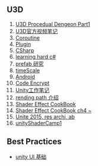 <h2 id="f1ab9c403a278470b521f050cf149ff5"></h2>


## U3D


 1. [U3D Procedual Dengeon Part1](https://github.com/mebusy/notes/blob/master/dev_notes/U3D_ProcedualDengeon%201.md) 
 2. [U3D官方视频笔记](https://github.com/mebusy/notes/blob/master/dev_notes/U3D%E5%AE%98%E6%96%B9%E8%A7%86%E9%A2%91%E7%AC%94%E8%AE%B0.md) 
 3. [Coroutine](https://github.com/mebusy/notes/blob/master/dev_notes/Unity_coroutine.md) 
 4. [Plugin](https://github.com/mebusy/notes/blob/master/dev_notes/Unity_Plugin.md)
 5. [CSharp](https://github.com/mebusy/notes/blob/master/dev_notes/Unity3D_CSharp.md) 
 6. [learning hard c#](https://github.com/mebusy/notes/blob/master/dev_notes/learningHardCSharp.md)
 7. [prefab 研究](https://github.com/mebusy/notes/blob/master/dev_notes/U3D_prefab_tips.md) 
 8. [timeScale](https://github.com/mebusy/notes/blob/master/dev_notes/U3D_timescale.md)  
 9. [Android](https://github.com/mebusy/notes/blob/master/dev_notes/Unity_Android.md) 
 10. [Code Encrypt](https://github.com/mebusy/notes/blob/master/dev_notes/Unity_code_encrypt.md) 
 11. [Unity工作笔记](https://github.com/mebusy/notes/blob/master/dev_notes/UnityWorkingNotes.md)
 12. [rending path 介绍](https://github.com/mebusy/notes/blob/master/dev_notes/renderingPath.md) 
 13. [Shader Effect CookBook](https://github.com/mebusy/notes/blob/master/dev_notes/unityShaderEffectCookbook.md) 
 14. [Shader Effect CookBook ch4 ~](https://github.com/mebusy/notes/blob/master/dev_notes/unityShaderEffectCookbook4.md) 
 15. [Unite 2015, res archi, ab ](https://github.com/mebusy/notes/blob/master/dev_notes/UnityResArchitecture.md) 
 16. [unityShaderCamp1](https://github.com/mebusy/notes/blob/master/dev_notes/unityShaderCamp1.md) 


<h2 id="cd47dd01745339787e4c7300389401f2"></h2>


## Best Practices

 - [unity UI 基础](https://github.com/mebusy/notes/blob/master/dev_notes/FundamentalsofUnityUI.md)
  



